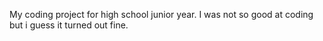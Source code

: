 My coding project for high school junior year.
I was not so good at coding but i guess it turned out fine.
